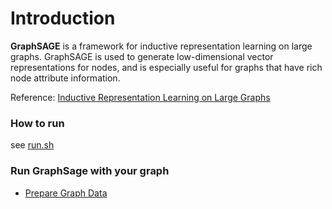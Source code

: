 # Introduction
__GraphSAGE__ is a framework for inductive representation learning on large graphs. GraphSAGE is used to generate low-dimensional vector representations for nodes, and is especially useful for graphs that have rich node attribute information.

Reference: [Inductive Representation Learning on Large Graphs](https://cs.stanford.edu/people/jure/pubs/graphsage-nips17.pdf)


### How to run
see [run.sh](./run.sh)


### Run GraphSage with your graph
* [Prepare Graph Data](../../../docs/advanced/data_spec.md)

